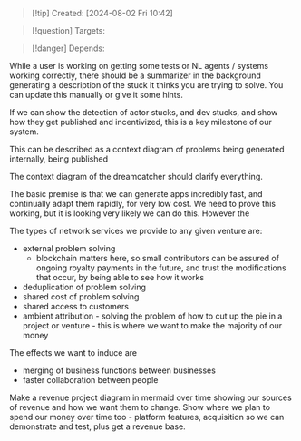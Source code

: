 
>[!tip] Created: [2024-08-02 Fri 10:42]

>[!question] Targets: 

>[!danger] Depends: 

While a user is working on getting some tests or NL agents / systems working correctly, there should be a summarizer in the background generating a description of the stuck it thinks you are trying to solve.  You can update this manually or give it some hints.

If we can show the detection of actor stucks, and dev stucks, and show how they get published and incentivized, this is a key milestone of our system.

This can be described as a context diagram of problems being generated internally, being published

The context diagram of the dreamcatcher should clarify everything.

The basic premise is that we can generate apps incredibly fast, and continually adapt them rapidly, for very low cost.  We need to prove this working, but it is looking very likely we can do this.  However the

The types of network services we provide to any given venture are:
- external problem solving
	- blockchain matters here, so small contributors can be assured of ongoing royalty payments in the future, and trust the modifications that occur, by being able to see how it works
- deduplication of problem solving
- shared cost of problem solving
- shared access to customers
- ambient attribution - solving the problem of how to cut up the pie in a project or venture - this is where we want to make the majority of our money

The effects we want to induce are
- merging of business functions between businesses
- faster collaboration between people

Make a revenue project diagram in mermaid over time showing our sources of revenue and how we want them to change.
Show where we plan to spend our money over time too - platform features, acquisition so we can demonstrate and test, plus get a revenue base.

